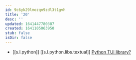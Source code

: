```yaml
---
id: 9c6yk29lmozqn9zdl3t1gvh
title: '20'
desc: ''
updated: 1641447780387
created: 1641105063950
stub: false
isDir: false
---
```



-  [[s.l.python]] [[s.l.python.libs.textual]] [Python TUI library?](https://twitter.com/simonw/status/1406336417500860423) 
